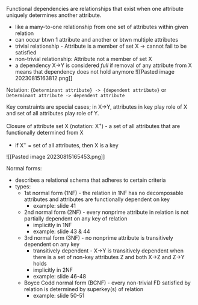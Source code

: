Functional dependencies are relationships that exist when one attribute uniquely determines another attribute.
- like a many-to-one relationship from one set of attributes within given relation
- can occur btwn 1 attribute and another or btwn multiple attributes
- trivial relationship -  Attribute is a member of set X -> cannot fail to be satisfied
- non-trivial relationship: Attribute not a member of set X
- a dependency X->Y is considered *full* if removal of any attribute from X means that dependency does not hold anymore
![[Pasted image 20230815163812.png]]

Notation:
`{Determinant attribute} -> {dependent attribute}` or 
`Determinant attribute -> dependent attribute`

Key constraints are special cases; in X->Y, attributes in key play role of X and set of all attributes play role of Y.

Closure of attribute set X (notation: X<sup>+</sup>) - a set of all attributes that are functionally determined from X
- if X<sup>+</sup> = set of all attributes, then X is a key

![[Pasted image 20230815165453.png]]

Normal forms:
- describes a relational schema that adheres to certain criteria
- types:
	- 1st normal form (1NF) - the relation in 1NF has no decomposable attributes and attributes are functionally dependent on key
		- example: slide 41
	- 2nd normal form (2NF) - every nonprime attribute in relation is not partially dependent on any key of relation
		- implicitly in 1NF
		- example: slide 43 & 44
	- 3rd normal form (3NF) - no nonprime attribute is transitively dependent on any key
		- transitively dependent - X->Y is transitively dependent when there is a set of non-key attributes Z and both X->Z and Z->Y holds
		- implicitly in 2NF
		- example: slide 46-48
	- Boyce Codd normal form (BCNF) - every non-trivial FD satisfied by relation is determined by superkey(s) of relation
		- example: slide 50-51